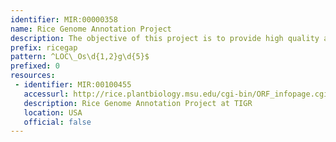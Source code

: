 ```yaml
---
identifier: MIR:00000358
name: Rice Genome Annotation Project
description: The objective of this project is to provide high quality annotation for the rice genome Oryza sativa spp japonica cv Nipponbare. All genes are annotated with functional annotation including expression data, gene ontologies, and tagged lines.
prefix: ricegap
pattern: ^LOC\_Os\d{1,2}g\d{5}$
prefixed: 0
resources:
 - identifier: MIR:00100455
   accessurl: http://rice.plantbiology.msu.edu/cgi-bin/ORF_infopage.cgi?&orf=
   description: Rice Genome Annotation Project at TIGR
   location: USA
   official: false
---
```

